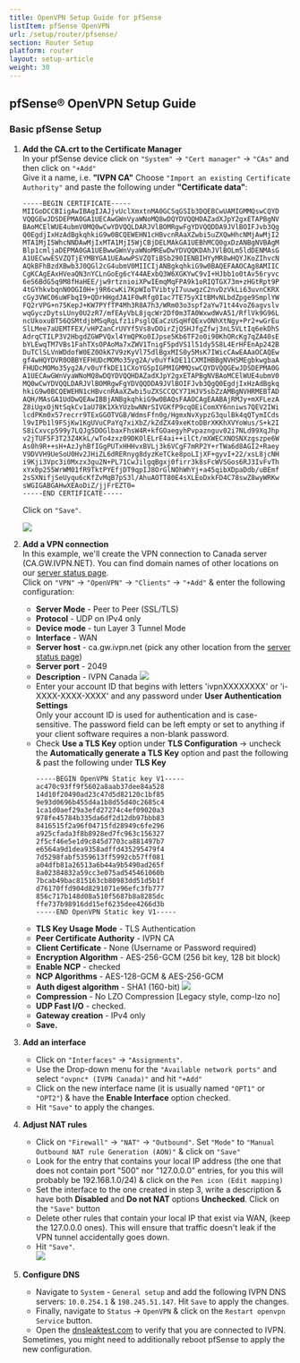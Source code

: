 ```yaml
---
title: OpenVPN Setup Guide for pfSense
listItem: pfSense OpenVPN
url: /setup/router/pfsense/
section: Router Setup
platform: router
layout: setup-article
weight: 30
---
```

## pfSense® OpenVPN Setup Guide

### Basic pfSense Setup

1.  **Add the CA.crt to the Certificate Manager**  
    In your pfSense device click on `"System"` -> `"Cert manager"` -> `"CAs"` and then click on `"+Add"`  
    Give it a name, i.e. **"IVPN CA"** 
    Choose `"Import an existing Certificate Authority"` and paste the following under **"Certificate data"**:  

    ```
    -----BEGIN CERTIFICATE-----
    MIIGoDCCBIigAwIBAgIJAJjvUclXmxtnMA0GCSqGSIb3DQEBCwUAMIGMMQswCQYD
    VQQGEwJDSDEPMA0GA1UECAwGWnVyaWNoMQ8wDQYDVQQHDAZadXJpY2gxETAPBgNV
    BAoMCElWUE4ubmV0MQ0wCwYDVQQLDARJVlBOMRgwFgYDVQQDDA9JVlBOIFJvb3Qg
    Q0EgdjIxHzAdBgkqhkiG9w0BCQEWEHN1cHBvcnRAaXZwbi5uZXQwHhcNMjAwMjI2
    MTA1MjI5WhcNNDAwMjIxMTA1MjI5WjCBjDELMAkGA1UEBhMCQ0gxDzANBgNVBAgM
    Blp1cmljaDEPMA0GA1UEBwwGWnVyaWNoMREwDwYDVQQKDAhJVlBOLm5ldDENMAsG
    A1UECwwESVZQTjEYMBYGA1UEAwwPSVZQTiBSb290IENBIHYyMR8wHQYJKoZIhvcN
    AQkBFhBzdXBwb3J0QGl2cG4ubmV0MIICIjANBgkqhkiG9w0BAQEFAAOCAg8AMIIC
    CgKCAgEAxHVeaQN3nYCLnGoEg6cY44AExbQ3W6XGKYwC9vI+HJbb1o0tAv56ryvc
    6eS6BdG5q9M8fHaHEE/jw9rtznioiXPwIEmqMqFPA9k1oRIQTGX73m+zHGtRpt9P
    4tGYhkvbqnN0OGI0H+j9R6cwKi7KpWIoTVibtyI7uuwgzC2nvDzVkLi63uvnCKRX
    cGy3VWC06uWFbqI9+QDrHHgdJA1F0wRfg0Iac7TE75yXItBMvNLbdZpge9SmplYW
    FQ2rVPG+n75KepJ+KW7PYfTP4Mh3R8A7h3/WRm03o3spf2aYw71t44voZ6agvslv
    wqGyczDytsLUny0U2zR7/mfEAyVbL8jqcWr2Df0m3TA0WxwdWvA51/RflVk9G96L
    ncUkoxuBT56QSMtdjbMSqRgLfz1iPsglQEaCzUSqHfQExvONhXtNgy+Pr2+wGrEu
    SlLMee7aUEMTFEX/vHPZanCrUVYf5Vs8vDOirZjQSHJfgZfwj3nL5VLtIq6ekDhS
    AdrqCTILP3V2HbgdZGWPVQxl4YmQPKo0IJpse5Kb6TF2o0i90KhORcKg7qZA40sE
    bYLEwqTM7VBs1FahTXsOPAoMa7xZWV1TnigF5pdVS1l51dy5S8L4ErHFEnAp242B
    DuTClSLVnWDdofW0EZ0OkK7V9zKyVl75dlBgxMIS0y5MsK7IWicCAwEAAaOCAQEw
    gf4wHQYDVR0OBBYEFHUDcMOMo35yg2A/v0uYfkDE11CXMIHBBgNVHSMEgbkwgbaA
    FHUDcMOMo35yg2A/v0uYfkDE11CXoYGSpIGPMIGMMQswCQYDVQQGEwJDSDEPMA0G
    A1UECAwGWnVyaWNoMQ8wDQYDVQQHDAZadXJpY2gxETAPBgNVBAoMCElWUE4ubmV0
    MQ0wCwYDVQQLDARJVlBOMRgwFgYDVQQDDA9JVlBOIFJvb3QgQ0EgdjIxHzAdBgkq
    hkiG9w0BCQEWEHN1cHBvcnRAaXZwbi5uZXSCCQCY71HJV5sbZzAMBgNVHRMEBTAD
    AQH/MAsGA1UdDwQEAwIBBjANBgkqhkiG9w0BAQsFAAOCAgEAABAjRMJy+mXFLezA
    Z8iUgxOjNtSqkCv1aU78K1XkYUzbwNNrSIVGKfP9cqOEiComXY6nniws7QEV2IWi
    lcdPKm0x57recrr9TExGGOTVGB/WdmsFfn0g/HgmxNvXypzG3qulBk4qQTymICds
    l9vIPb1l9FSjKw1KgUVuCPaYq7xiXbZ/kZdZX49xeKtoDBrXKKhXVYoWus/S+k2I
    S8iCxvcp599y7LQJg5DOGlbaxFhsW4R+kfGOaegyhPvpaznguv02i7NLd99XqJhp
    v2jTUF5F3T23Z4KkL/wTo4zxz09DKOlELrE4ai++ilCt/mXWECXNOSNXzgszpe6W
    As0h9R++sH+AzJyhBfIGgPUTxHHHvxBVLj3k6VCgF7mRP2Y+rTWa6d8AGI2+Raey
    V9DVVH9UeSoU0Hv2JHiZL6dRERnyg8dyzKeTCke8poLIjXF+gyvI+22/xsL8jcNH
    i9Kji3Vpc3i0Mxzx3gu2N+PL71CwJilgqBgxj0firr3k8sFcWVSGos6RJ3IvFvTh
    xYx0p255WrWM01fR9TktPYEfjDT9qpIJ8OrGlNOhWhYj+a45qibXDpaDdb/uBEmf
    2sSXNifjSeUyqu6cKfZvMqB7pS3l/AhuAOTT80E4sXLEoDxkFD4C78swZ8wyWRKw
    sWGIGABGAHwXEAoDiZ/jjFrEZT0=
    -----END CERTIFICATE-----
    ```

    Click on `"Save"`.  

    ![](/images-static/uploads/install-openvpn-pfsense-2.4.3-010.png)

2.  **Add a VPN connection**  
    In this example, we'll create the VPN connection to Canada server (CA.GW.IVPN.NET). You can find domain names of other locations on our [server status page](/status/).  
    Click on `"VPN"` -> `"OpenVPN"` -> `"Clients"` -> `"+Add"` & enter the following configuration:  

    *   **Server Mode** - Peer to Peer (SSL/TLS)
    *   **Protocol** - UDP on IPv4 only
    *   **Device mode** - tun Layer 3 Tunnel Mode
    *   **Interface** - WAN
    *   **Server host** - ca.gw.ivpn.net (pick any other location from the [server status page](/status/))
    *   **Server port** - 2049
    *   **Description** - IVPN Canada
        ![](/images-static/uploads/install-openvpn-pfsense-2.4.3-020.png)
    *   Enter your account ID that begins with letters 'ivpnXXXXXXXX' or 'i-XXXX-XXXX-XXXX' and any password under **User Authentication Settings**  
        <div markdown="1" class="notice notice--info">
        Only your account ID is used for authentication and is case-sensitive. The password field can be left empty or set to anything if your client software requires a non-blank password.
        </div>
    *   Check **Use a TLS Key** option under **TLS Configuration** -> uncheck the **Automatically generate a TLS Key** option and past the following & past the following under **TLS Key**  
        ```
        -----BEGIN OpenVPN Static key V1-----
        ac470c93ff9f5602a8aab37dee84a528
        14d10f20490ad23c47d5d82120c1bf85
        9e93d0696b455d4a1b8d55d40c2685c4
        1ca1d0aef29a3efd27274c4ef09020a3
        978fe45784b335da6df2d12db97bbb83
        8416515f2a96f04715fd28949c6fe296
        a925cfada3f8b8928ed7fc963c156327
        2f5cf46e5e1d9c845d7703ca881497b7
        e6564a9d1dea9358adffd435295479f4
        7d5298fabf5359613ff5992cb57ff081
        a04dfb81a26513a6b44a9b5490ad265f
        8a02384832a59cc3e075ad545461060b
        7bcab49bac815163cb80983dd51d5b1f
        d76170ffd904d8291071e96efc3fb777
        856c717b148d08a510f5687b8a8285dc
        ffe737b98916dd15ef6235dee4266d3b
        -----END OpenVPN Static key V1-----
        ```
    *   **TLS Key Usage Mode** - TLS Authentication
    *   **Peer Certificate Authority** - IVPN CA
    *   **Client Certificate** - None (Username or Password required)
    *   **Encryption Algorithm** - AES-256-GCM (256 bit key, 128 bit block)
    *   **Enable NCP** - checked
    *   **NCP Algorithms** - AES-128-GCM & AES-256-GCM
    *   **Auth digest algorithm** - SHA1 (160-bit)
        ![](/images-static/uploads/install-openvpn-pfsense-2.4.3-030.png)
    *   **Compression** - No LZO Compression [Legacy style, comp-lzo no]
    *   **UDP Fast I/O** - checked.
    *   **Gateway creation** - IPv4 only
    *   **Save.**

3.  **Add an interface**  

    * Click on `"Interfaces"` -> `"Assignments"`.
    * Use the Drop-down menu for the `"Available network ports"` and select `"ovpnc* (IVPN Canada)"` and hit `"+Add"`
    * Click on the new interface name (it is usually named `"OPT1"` or `"OPT2"`) & have the **Enable Interface** option checked.
    * Hit `"Save"` to apply the changes.

4.  **Adjust NAT rules**  

    *   Click on `"Firewall"` -> `"NAT"` -> `"Outbound"`. Set `"Mode"` to `"Manual Outbound NAT rule Generation (AON)"` & click on `"Save"`
    *   Look for the entry that contains your local IP address (the one that does not contain port "500" nor "127.0.0.0" entries, for you this will probably be 192.168.1.0/24) & click on the `Pen icon (Edit mapping)`
    *   Set the interface to the one created in step 3, write a description & have both **Disabled** and **Do not NAT** options **Unchecked**. Click on the `"Save"` button
    *   Delete other rules that contain your local IP that exist via WAN, (keep the 127.0.0.0 ones). This will ensure that traffic doesn't leak if the VPN tunnel accidentally goes down.
    *   Hit `"Save"`.  
        ![](/images-static/uploads/install-openvpn-pfsense-2.4.3-040.png)

5.  **Configure DNS**

    * Navigate to `System` - `General setup` and add the following IVPN DNS servers: `10.0.254.1` & `198.245.51.147`. Hit `Save` to apply the changes.
    * Finally, navigate to `Status` -> `OpenVPN` & click on the `Restart openvpn Service` button.
    * Open the [dnsleaktest.com](https://dnsleaktest.com/) to verify that you are connected to IVPN.

    <div markdown="1" class="notice notice--warning">
    Sometimes, you might need to additionally reboot pfSense to apply the new configuration.
    </div>
